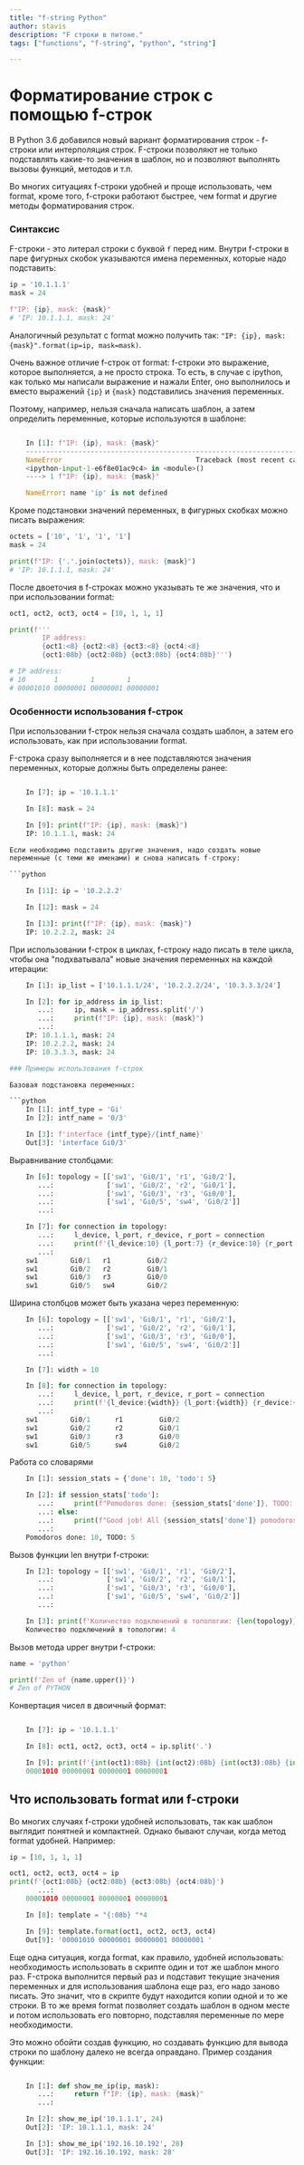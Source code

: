 ```yaml
---
title: "f-string Python"
author: stavis
description: "F строки в питоне."
tags: ["functions", "f-string", "python", "string"]

---
```


# Форматирование строк с помощью f-строк

В Python 3.6 добавился новый вариант форматирования строк - f-строки или
интерполяция строк. F-строки позволяют не только подставлять какие-то
значения в шаблон, но и позволяют выполнять вызовы функций, методов и
т.п.

Во многих ситуациях f-строки удобней и проще использовать, чем format,
кроме того, f-строки работают быстрее, чем format и другие методы
форматирования строк.


### Синтаксис

F-строки - это литерал строки с буквой `f` перед ним. Внутри f-строки
в паре фигурных скобок указываются имена переменных, которые надо
подставить:

```python
ip = '10.1.1.1'
mask = 24

f"IP: {ip}, mask: {mask}"
# 'IP: 10.1.1.1, mask: 24'
```

Аналогичный результат с format можно получить так:
`"IP: {ip}, mask: {mask}".format(ip=ip, mask=mask)`.

Очень важное отличие f-строк от format: f-строки это выражение, которое
выполняется, а не просто строка. То есть, в случае с ipython, как только
мы написали выражение и нажали Enter, оно выполнилось и вместо выражений
`{ip}` и `{mask}` подставились значения переменных.

Поэтому, например, нельзя сначала написать шаблон, а затем определить
переменные, которые используются в шаблоне:

```python

    In [1]: f"IP: {ip}, mask: {mask}"
    ---------------------------------------------------------------------------
    NameError                                 Traceback (most recent call last)
    <ipython-input-1-e6f8e01ac9c4> in <module>()
    ----> 1 f"IP: {ip}, mask: {mask}"

    NameError: name 'ip' is not defined
```

Кроме подстановки значений переменных, в фигурных скобках можно писать
выражения:

```python
octets = ['10', '1', '1', '1']
mask = 24

print(f"IP: {'.'.join(octets)}, mask: {mask}")
# 'IP: 10.1.1.1, mask: 24'
```

После двоеточия в f-строках можно указывать те же значения, что и при
использовании format:

```python
oct1, oct2, oct3, oct4 = [10, 1, 1, 1]

print(f'''
        IP address:
        {oct1:<8} {oct2:<8} {oct3:<8} {oct4:<8}
        {oct1:08b} {oct2:08b} {oct3:08b} {oct4:08b}''')

# IP address:
# 10       1        1        1
# 00001010 00000001 00000001 00000001
```

### Особенности использования f-строк


При использовании f-строк нельзя сначала создать шаблон, а затем его
использовать, как при использовании format.

F-строка сразу выполняется и в нее подставляются значения переменных,
которые должны быть определены ранее:

```python

    In [7]: ip = '10.1.1.1'

    In [8]: mask = 24

    In [9]: print(f"IP: {ip}, mask: {mask}")
    IP: 10.1.1.1, mask: 24

Если необходимо подставить другие значения, надо создать новые
переменные (с теми же именами) и снова написать f-строку:

```python

    In [11]: ip = '10.2.2.2'

    In [12]: mask = 24

    In [13]: print(f"IP: {ip}, mask: {mask}")
    IP: 10.2.2.2, mask: 24
```

При использовании f-строк в циклах, f-строку надо писать в теле цикла,
чтобы она "подхватывала" новые значения переменных на каждой итерации:

```python
    In [1]: ip_list = ['10.1.1.1/24', '10.2.2.2/24', '10.3.3.3/24']

    In [2]: for ip_address in ip_list:
       ...:     ip, mask = ip_address.split('/')
       ...:     print(f"IP: {ip}, mask: {mask}")
       ...:
    IP: 10.1.1.1, mask: 24
    IP: 10.2.2.2, mask: 24
    IP: 10.3.3.3, mask: 24

### Примеры использования f-строк

Базовая подстановка переменных:

```python
    In [1]: intf_type = 'Gi'
    In [2]: intf_name = '0/3'

    In [3]: f'interface {intf_type}/{intf_name}'
    Out[3]: 'interface Gi0/3'
```

Выравнивание столбцами:

```python
    In [6]: topology = [['sw1', 'Gi0/1', 'r1', 'Gi0/2'],
       ...:             ['sw1', 'Gi0/2', 'r2', 'Gi0/1'],
       ...:             ['sw1', 'Gi0/3', 'r3', 'Gi0/0'],
       ...:             ['sw1', 'Gi0/5', 'sw4', 'Gi0/2']]
       ...:

    In [7]: for connection in topology:
       ...:     l_device, l_port, r_device, r_port = connection
       ...:     print(f'{l_device:10} {l_port:7} {r_device:10} {r_port:7}')
       ...:
    sw1        Gi0/1   r1         Gi0/2
    sw1        Gi0/2   r2         Gi0/1
    sw1        Gi0/3   r3         Gi0/0
    sw1        Gi0/5   sw4        Gi0/2
```

Ширина столбцов может быть указана через переменную:

```python
    In [6]: topology = [['sw1', 'Gi0/1', 'r1', 'Gi0/2'],
       ...:             ['sw1', 'Gi0/2', 'r2', 'Gi0/1'],
       ...:             ['sw1', 'Gi0/3', 'r3', 'Gi0/0'],
       ...:             ['sw1', 'Gi0/5', 'sw4', 'Gi0/2']]
       ...:

    In [7]: width = 10

    In [8]: for connection in topology:
       ...:     l_device, l_port, r_device, r_port = connection
       ...:     print(f'{l_device:{width}} {l_port:{width}} {r_device:{width}} {r_port:{width}}')
       ...:
    sw1        Gi0/1      r1         Gi0/2
    sw1        Gi0/2      r2         Gi0/1
    sw1        Gi0/3      r3         Gi0/0
    sw1        Gi0/5      sw4        Gi0/2
```

Работа со словарями

```python
    In [1]: session_stats = {'done': 10, 'todo': 5}

    In [2]: if session_stats['todo']:
       ...:     print(f"Pomodoros done: {session_stats['done']}, TODO: {session_stats['todo']}")
       ...: else:
       ...:     print(f"Good job! All {session_stats['done']} pomodoros done!")
       ...:
    Pomodoros done: 10, TODO: 5
```

Вызов функции len внутри f-строки:

```python
    In [2]: topology = [['sw1', 'Gi0/1', 'r1', 'Gi0/2'],
       ...:             ['sw1', 'Gi0/2', 'r2', 'Gi0/1'],
       ...:             ['sw1', 'Gi0/3', 'r3', 'Gi0/0'],
       ...:             ['sw1', 'Gi0/5', 'sw4', 'Gi0/2']]
       ...:

    In [3]: print(f'Количество подключений в топологии: {len(topology)}')
    Количество подключений в топологии: 4
```

Вызов метода upper внутри f-строки:

```python
name = 'python'

print(f'Zen of {name.upper()}')
# Zen of PYTHON
```

Конвертация чисел в двоичный формат:

```python

    In [7]: ip = '10.1.1.1'

    In [8]: oct1, oct2, oct3, oct4 = ip.split('.')

    In [9]: print(f'{int(oct1):08b} {int(oct2):08b} {int(oct3):08b} {int(oct4):08b}')
    00001010 00000001 00000001 00000001
```

## Что использовать format или f-строки

Во многих случаях f-строки удобней использовать, так как шаблон выглядит
понятней и компактней. Однако бывают случаи, когда метод format
удобней. Например:

```python
ip = [10, 1, 1, 1]

oct1, oct2, oct3, oct4 = ip
print(f'{oct1:08b} {oct2:08b} {oct3:08b} {oct4:08b}')
       ...:
    00001010 00000001 00000001 00000001

    In [8]: template = "{:08b} "*4

    In [9]: template.format(oct1, oct2, oct3, oct4)
    Out[9]: '00001010 00000001 00000001 00000001 '
```

Еще одна ситуация, когда format, как правило, удобней использовать:
необходимость использовать в скрипте один и тот же шаблон много раз.
F-строка выполнится первый раз и подставит текущие значения переменных и
для использования шаблона еще раз, его надо заново писать. Это значит,
что в скрипте будут находится копии одной и то же строки. В то же время
format позволяет создать шаблон в одном месте и потом использовать его
повторно, подставляя переменные по мере необходимости.

Это можно обойти создав функцию, но создавать функцию для вывода строки
по шаблону далеко не всегда оправдано. Пример создания функции:

```python

    In [1]: def show_me_ip(ip, mask):
       ...:     return f"IP: {ip}, mask: {mask}"
       ...:

    In [2]: show_me_ip('10.1.1.1', 24)
    Out[2]: 'IP: 10.1.1.1, mask: 24'

    In [3]: show_me_ip('192.16.10.192', 28)
    Out[3]: 'IP: 192.16.10.192, mask: 28'
```
